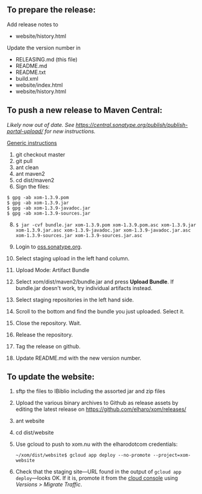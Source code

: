 
## To prepare the release:

Add release notes to 

* website/history.html

Update the version number in

* RELEASING.md (this file)
* README.md
* README.txt
* build.xml
* website/index.html
* website/history.html

## To push a new release to Maven Central:

*Likely now out of date. See https://central.sonatype.org/publish/publish-portal-upload/ for new instructions.*

[Generic instructions](https://central.sonatype.org/pages/manual-staging-bundle-creation-and-deployment.html)

1. git checkout master
2. git pull
3. ant clean
5. ant maven2
6. cd dist/maven2
7. Sign the files:

  ```
  $ gpg -ab xom-1.3.9.pom
  $ gpg -ab xom-1.3.9.jar
  $ gpg -ab xom-1.3.9-javadoc.jar
  $ gpg -ab xom-1.3.9-sources.jar
  ```

8. `$ jar -cvf bundle.jar xom-1.3.9.pom xom-1.3.9.pom.asc xom-1.3.9.jar xom-1.3.9.jar.asc xom-1.3.9-javadoc.jar xom-1.3.9-javadoc.jar.asc xom-1.3.9-sources.jar xom-1.3.9-sources.jar.asc`

9. Login to [oss.sonatype.org](https://oss.sonatype.org/#welcome).

10. Select staging upload in the left hand column.

11. Upload Mode: Artifact Bundle

12. Select xom/dist/maven2/bundle.jar and press **Upload Bundle**. If bundle.jar doesn't work, try individual artifacts instead. 

13. Select staging repositories in the left hand side.

14. Scroll to the bottom and find the bundle you just uploaded. Select it.

15. Close the repository. Wait.

16. Release the repository.

17. Tag the release on github.

18. Update README.md with the new version number.

## To update the website:

1. sftp the files to IBiblio including the assorted jar and zip files

2. Upload the various binary archives to Github as release assets by editing the latest release on https://github.com/elharo/xom/releases/

3. ant website

4. cd dist/website

5. Use gcloud to push to xom.nu with the elharodotcom credentials:

    `~/xom/dist/website$ gcloud app deploy --no-promote --project=xom-website`

6. Check that the staging site—URL found in the output of `gcloud app deploy`—looks OK. If it is, promote it from the [cloud console](https://console.cloud.google.com) using *Versions > Migrate Traffic*.
